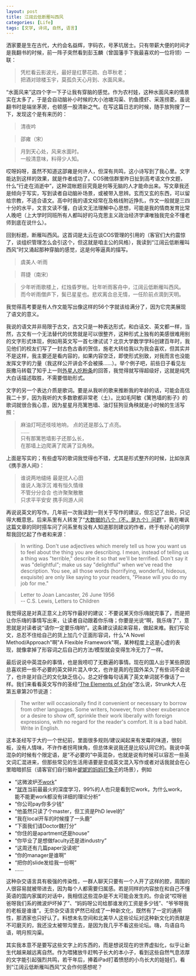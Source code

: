 ```yaml
---
layout: post
title: 江阔云低断雁叫西风
categories: [Life]
tags: [文学, 诗词, 自然, 语言]
---
```


洒家要是生在古代，大约会名益辉，字码农，号茅坑居士。只有带薪大便的时间才是我翻书的时候，前一阵子突然看到彭玉麟（曾国藩手下我最喜欢的一位将领）一联：

> 凭栏看云影波光，最好是红蓼花疏、白苹秋老；  
> 把酒对琼楼玉宇，莫孤负天心月到、水面风来。 

“水面风来”这四个字一下子让我有穿脑的感觉。作为农村娃，这种水面风来的情景实在太多了，于是会自动脑补小时候的大小池塘沟渠、钓鱼摸虾、采莲捞菱。虽说翻书时是端坐茅房，也顿感一股清新之气。在写这篇日志的时候，随手放狗搜了一下，发现这个是有来历的：

> 清夜吟

> 邵雍（宋）

> 月到天心处，风来水面时。  
> 一般清意味，料得少人知。

哎呀妈呀，虽然不知道这邵雍是何许人，但深有共鸣，这小诗写到了我心里。文字能达到这样的效果，就是作者成功了。COS微信群里昨日扯到高考语文作文题，什么“行走在消逝中”，这种混帐题目究竟是何等无脑的人才能命出来。写文章我还是倾向于写实，写到读者自动脑补场景，或被带入思辨。玄而又玄的东西，可以留给宗教，不适合语文。高中时我的语文经常在及格线附近挣扎，作文一般就是三四十分的水平，文言文读不懂，白话文无法理解中心思想，可能是我的情商发育比常人晚吧（上大学时同班所有人都叫好的马克思主义政治经济学课唯独我完全不懂老师到底在说什么）。

回到标题，断雁叫西风。这首词是太云在谈COS管理的引用的（客官们大约震惊了，谈组织管理怎么会引这个，但这就是咱主公的风格），我读到“江阔云低断雁叫西风”时又涌起那种穿脑的感觉，这是何等逼真的描写。

> 虞美人·听雨

> 蒋捷（南宋）

> 少年听雨歌楼上，红烛昏罗帐。壮年听雨客舟中，江阔云低断雁叫西风。  
> 而今听雨僧庐下，鬓已星星也。悲欢离合总无情，一任阶前点滴到天明。

我觉得高考要是有人作文能写出像这样的56个字就该给满分了，因为它完美展现了语文的意义。

我说的语文并非局限于古文，古文只是一种表达形式，和白话文、英文都一样，当然，古文有一个无法替代的优势就是可以很整齐，这种形式上独有的美感很难用别的文字形式体现，例如用英文写一首七律试试？北京大学数学学科创建百年时，我见他们的校友们写了一封古色古香的贺信，施老大转给我以为我会喜欢，但其实并不是这样，我主要还是看内容的，如果内容空泛，即使形式别致，对我而言也没能发挥文字的力量（我这样公开讲会不会被揍……）。举个例子吧，前些日子看见左辰撒马转载了知乎上一则[外星人吃粉条](http://www.zhihu.com/question/23761217/answer/25583143)的回答，我觉得就写得超级好，这就是纯凭大白话描述取胜，不需要借助形式。

文字的另一个表达介质是歌词。要是从我听的歌来推断我的年龄的话，可能会高估我二十岁，因为我听的大多数歌都非常老（土）。比如毛阿敏《篱笆墙的影子》的歌词就很合我心意，因为星星月亮篱笆墙、油灯狂狗豆角秧就是小时候的生活写照：

> 麻油灯呵还吱吱地响， 点的还是那么丁点亮。  
> ……  
> 只有那篱笆墙影子还那么长，  
> 在那墙上边爬满了爬满了豆角秧。

上面是写实的；有些虚写的歌词我觉得也不错，尤其是形式整齐的时候，比如张真《携手游人间》：

> 谁说两地缱绻 最是扰人心田  
> 谁说人海浮沉 难有恒久情缘  
> 不管分分合合 也许聚聚散散  
> 只求平平安安 携手同游人间

<!-- 谨以这段歌词献给现阶段的楠神，感情之事宜从长计议，看好你们哟 -->

再说说英文的写作。几年前一次我读到一则关于写作的建议，但忘记了出处，只记得大概意思。后来系里有人转发了“[大数据的八个（不，是九个）问题](http://www.nytimes.com/2014/04/07/opinion/eight-no-nine-problems-with-big-data.html)”，我在嘲讽这篇文章的同时搭车问了问系里有没有人知道那则建议的作者，终于有好心的同学帮我回忆起了作者和来源：

> In writing. Don't use adjectives which merely tell us how you want us to feel about the thing you are describing. I mean, instead of telling us a thing was "terrible," describe it so that we'll be terrified. Don't say it was "delightful"; make us say "delightful" when we've read the description. You see, all those words (horrifying, wonderful, hideous, exquisite) are only like saying to your readers, "Please will you do my job for me."

> Letter to Joan Lancaster, 26 June 1956  
> --  C.S. Lewis, Letters to Children

我觉得这是对真正意义上的写作最好的建议：不要说某天你乐嗨就完事了，而是把让你乐嗨的事情写出来，让读者自动跟着你乐嗨；你要是光说“啊，我乐嗨了”，意思就是对读者说“请你一定要乐嗨哟”。这条建议读起来容易，做起来难。我们写论文，总忍不住给自己的货上加几个正面形容词，什么"A Novel Method/Approach"啊"A Flexible Framework"啊，某种程度上这是心虚的表现，就像拿掉了形容词之后自己的方法/模型就会变得生冷无力了一样。

最后说说中英混杂的事情，也是我唠叨了无数遍的事情。现在的国人出于某些原因总喜欢把一些不必要的英文碎片混入中文，也许是真的在国外呆久了有些词不会说了，也许是对自己的文化缺乏信心，总之好像每句话离了英文单词就不像话了一样。我们来看看英文写作的圣经“[The Elements of Style](http://www.stat.ufl.edu/~presnell/Various/Strunk-and-White/etes_htm.htm)”怎么说，Strunk大人在第五章第20节说道：

> The writer will occasionally find it convenient or necessary to borrow from other languages. Some writers, however, from sheer exuberance or a desire to show off, sprinkle their work liberally with foreign expressions, with no regard for the reader's comfort. It is a bad habit. Write in English.

这本圣经写于大约一个世纪前，里面很多规则/建议闻起来有发霉的味道，很刻板，没有人情味，不许作者拐弯抹角，但总体来说我还是比较认同它的。我说中英混杂的时候有个限定语，是“不必要的”中英混杂，也就是说有时候可以容忍一些英文词汇混进来，但那些常见的生活用语要是变成英文混入写作或者对话我就会在心里暗暗抓狂（请客官们自行脑补[妮妮的妈妈打兔子](http://baike.baidu.com/view/1269134.htm)的场景），例如

- “这微波炉[不work](/cn/2010/09/brackets-and-chinese/)”
- “[就](http://1.guzili.sinaapp.com/?p=234)连当前最最火的深度学习，99%的人也只是看到它work，为什么work，能不能更work都没有详细的理论分析”
- “你公司pay你多少钱”
- “他虽然只读了个master，但工资是PhD level的”
- “我在local开车的时候撞了一头鹿”
- “下面我们请Doctor魏打分”
- “你住的是apartment还是house”
- “你毕业了是想做faculty还是进industry”
- “这周还有几篇paper没读呢”
- “你的manager是谁啊”
- “把你的slide发给我一份啊”
- ……

这种杂交语言具有极强的传染性，一群人聊天只要有一个人开了这样的腔，周围的人很容易就被带进去，因为每个人都需要归属感。若是同样的内容放在和自己不懂英语的国内家属的对话中，我相信这些混杂是不太可能会发生的。你会说“哎呀爸爸呀我们系的微波炉坏掉了”、“妈妈呀公司给那谁发的工资是多少钱”、“爷爷呀我的老板是谁谁”。无奈杂交语言俨然已经成了一种新文化，既然有了一定的通用性，那洒家也只好认了。料想未名空间和北美华人这些论坛对这种新文化的贡献是不可磨灭的，我还没太被带沟里去，是因为我几乎不看这些论坛。嗨，鸟语自鸟语，明月照沟渠。

其实我本意不是要写这些文字上的东西的，而是想说现在的世界虚拟化，似乎让新生代越来越远离自然。作为喂猪放牛赶鸭子长大的本小子，看到这些自然气息浓厚的文字能引起强烈共鸣，若干年后，捧着iPad打着愤怒的小鸟长大的娃娃们，看到“江阔云低断雁叫西风”又会作何感想呢？

